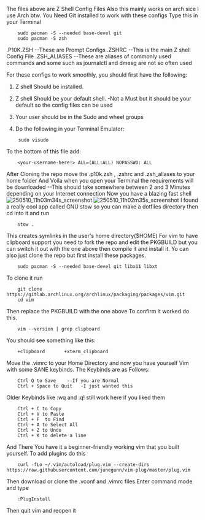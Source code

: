 The files above are Z Shell Config Files 
Also this mainly works on arch sice I use Arch btw.
You Need Git installed to work with these configs
Type this in your Terminal 

        sudo pacman -S --needed base-devel git 
        sudo pacman -S zsh
        
.P10K.ZSH      --These are Prompt Configs
.ZSHRC        --This is the main Z shell Config File
.ZSH_ALIASES  --These are aliases of commonly used commands and some such as journalctl and dmesg are not so often used
 

For these configs to work smoothly, you should first have the following:
1. Z shell Should be installed.
2. Z shell Should be your default shell.  -Not a Must but it should be your default so the config files can be used
3. Your user should be in the Sudo and wheel groups
4. Do the following in your Terminal Emulator:

        sudo visudo
   
To the bottom of this file add:

        <your-username-here!> ALL=(ALL:ALL) NOPASSWD: ALL
        
After Cloning the repo move the .p10k.zsh , .zshrc and .zsh_aliases to your home folder
And Voila when you open your Terminal the requirements will be downloaded --This should take somewhere between 2 and 3 Minutes depending on your Internet connection
Now you have a blazing fast shell![250510_11h03m34s_screenshot](https://github.com/user-attachments/assets/363efbc5-a786-47c1-bb02-4be9170230e9)
![250510_11h02m35s_screenshot](https://github.com/user-attachments/assets/e52f6a88-6548-4b7b-b600-d48bcbe5d941)
I found a really cool app called GNU stow so you can make a dotfiles directory then cd into it and run 
        
        stow .

This creates symlinks in the user's home directory($HOME)
For vim to have clipboard support you need to fork the repo and edit the PKGBUILD but you can switch it out with the one above then compile it and install it.
Yo can also just clone the repo but first install these packages.

        sudo pacman -S --needed base-devel git libx11 libxt

To clone it run

        git clone https://gitlab.archlinux.org/archlinux/packaging/packages/vim.git
        cd vim

Then replace the PKGBUILD with the one above
To confirm it worked do this. 

        vim --version | grep clipboard
        
You should see something like this:

        +clipboard       +xterm_clipboard
        
Move the .vimrc to your Home Directory and now you have yourself Vim with some SANE keybinds.
The Keybinds are as Follows:

        Ctrl Q to Save    --If you are Normal
        Ctrl + Space to Quit   -I just wanted this
        
Older Keybinds like :wq and :q! still work here if you liked them

        Ctrl + C to Copy
        Ctrl + V to Paste
        Ctrl + F  to Find 
        Ctrl + A to Select All
        Ctrl + Z to Undo 
        Ctrl + K to delete a line 
       
        
And There You have it a beginner-friendly working vim that you built yourself.
To add plugins do this

        curl -fLo ~/.vim/autoload/plug.vim --create-dirs https://raw.githubusercontent.com/junegunn/vim-plug/master/plug.vim

Then download or clone the .vconf and .vimrc files
Enter command mode and type 

        :PlugInstall

Then quit vim and reopen it




